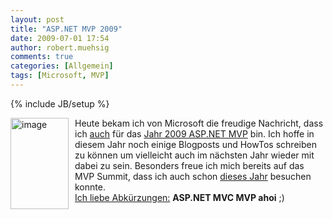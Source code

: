 ```yaml
---
layout: post
title: "ASP.NET MVP 2009"
date: 2009-07-01 17:54
author: robert.muehsig
comments: true
categories: [Allgemein]
tags: [Microsoft, MVP]
---
```

{% include JB/setup %}
<p><a href="{{BASE_PATH}}/assets/wp-images/image770.png"><img style="border-right: 0px; border-top: 0px; margin: 0px 10px 0px 0px; border-left: 0px; border-bottom: 0px" height="146" alt="image" src="{{BASE_PATH}}/assets/wp-images/image-thumb748.png" width="93" align="left" border="0"></a>Heute bekam ich von Microsoft die freudige Nachricht, dass ich <a href="http://code-inside.de/blog/2008/07/02/aspnetasp-mvp-award/">auch</a> für das <a href="https://mvp.support.microsoft.com/profile/Robert.Muehsig">Jahr 2009 ASP.NET MVP</a> bin. Ich hoffe in diesem Jahr noch einige Blogposts und HowTos schreiben zu können um vielleicht auch im nächsten Jahr wieder mit dabei zu sein. Besonders freue ich mich bereits auf das MVP Summit, dass ich auch schon <a href="http://code-inside.de/blog/2009/03/09/rckblick-mvp-global-summit-2009/">dieses Jahr</a> besuchen konnte. <br><u>Ich liebe Abkürzungen:</u> <strong>ASP.NET MVC MVP ahoi</strong> ;)</p>

